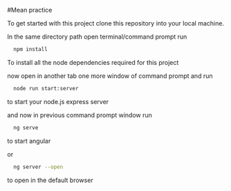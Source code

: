#Mean practice

To get started with this project
clone this repository into your local machine.

In the same directory path open terminal/command prompt
run 
```bash
  npm install
```

To install all the node dependencies required for this project

now open in another tab one more window of command prompt 
and run 


```bash
  node run start:server
```

to start your node.js express server

and now in previous command prompt window run 


```bash
  ng serve
```

to start angular

or 


```bash
  ng server --open
```

to open in the default browser
